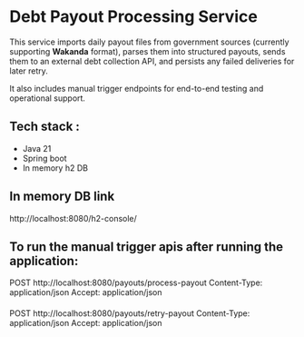 # Debt Payout Processing Service

This service imports daily payout files from government sources (currently supporting **Wakanda** format), parses them into structured payouts, sends them to an external debt collection API, and persists any failed deliveries for later retry.

It also includes manual trigger endpoints for end-to-end testing and operational support.

## Tech stack :
- Java 21 
- Spring boot
- In memory h2 DB

## In memory DB link
http://localhost:8080/h2-console/

## To run the manual trigger apis after running the application:
POST http://localhost:8080/payouts/process-payout
Content-Type: application/json
Accept: application/json

####
POST http://localhost:8080/payouts/retry-payout
Content-Type: application/json
Accept: application/json

